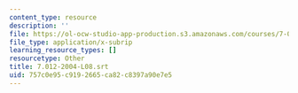 ```yaml
---
content_type: resource
description: ''
file: https://ol-ocw-studio-app-production.s3.amazonaws.com/courses/7-01sc-fundamentals-of-biology-fall-2011/757c0e95c9192665ca82c8397a90e7e5_7.012-2004-L08.srt
file_type: application/x-subrip
learning_resource_types: []
resourcetype: Other
title: 7.012-2004-L08.srt
uid: 757c0e95-c919-2665-ca82-c8397a90e7e5
---
```

